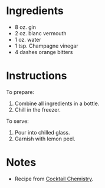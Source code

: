 # Ingredients

* 8 oz. gin
* 2 oz. blanc vermouth
* 1 oz. water
* 1 tsp. Champagne vinegar
* 4 dashes orange bitters

# Instructions

To prepare:
1. Combine all ingredients in a bottle.
2. Chill in the freezer.

To serve:
1. Pour into chilled glass.
2. Garnish with lemon peel. 

# Notes
* Recipe from [Cocktail Chemistry](https://www.cocktailchemistrylab.com/home/batchedmartinis).
